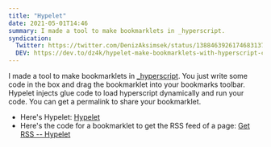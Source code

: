 ```yaml
---
title: "Hypelet"
date: 2021-05-01T14:46
summary: I made a tool to make bookmarklets in _hyperscript.
syndication:
  Twitter: https://twitter.com/DenizAksimsek/status/1388463926174683137
  DEV: https://dev.to/dz4k/hypelet-make-bookmarklets-with-hyperscript-cja
---
```


I made a tool to make bookmarklets in [_hyperscript](//hyperscript.org). You just write some code in the box and drag the bookmarklet into your bookmarks toolbar. Hypelet injects glue code to load hyperscript dynamically and run your code. You can get a permalink to share your bookmarklet.

- Here's Hypelet: [Hypelet](//hypelet.dz4k.com)
- Here's the code for a bookmarklet to get the RSS feed of a page: [Get RSS -- Hypelet][get-rss]

[get-rss]: https://hypelet.dz4k.com/#%7B%22hs%22%3A%22get%20the%20href%20of%20the%20first%20%3C%5Brel%3Dfeed%5D%2C%20%5Btype%5E%3D%5C%22application%2Frss%2Bxml%5C%22%5D%2F%3E%5Cncall%20alert(it)%22%2C%22name%22%3A%22get%20rss%20feed%22%7D
